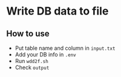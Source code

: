 # Write DB data to file

## How to use
- Put table name and column in `input.txt`
- Add your DB info in `.env`
- Run `wdd2f.sh`
- Check `output`